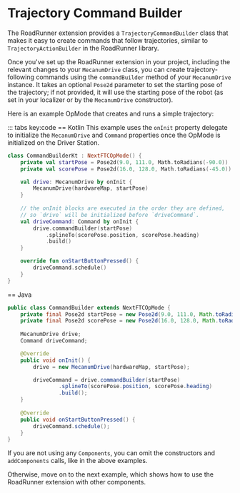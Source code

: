 # Trajectory Command Builder

The RoadRunner extension provides a `TrajectoryCommandBuilder` class 
that makes it easy to create commands that follow trajectories,
similar to `TrajectoryActionBuilder` in the RoadRunner library.

Once you've set up the RoadRunner extension in your project,
including the relevant changes to your `MecanumDrive` class,
you can create trajectory-following commands using the 
`commandBuilder` method of your `MecanumDrive` instance.
It takes an optional `Pose2d` parameter to set the starting pose of the trajectory;
if not provided, it will use the starting pose of the robot
(as set in your localizer or by the `MecanumDrive` constructor).

Here is an example OpMode that creates and runs a simple trajectory:

::: tabs key:code
== Kotlin
This example uses the `onInit` property delegate
to initialize the `MecanumDrive` and `Command` properties
once the OpMode is initialized on the Driver Station.

```kotlin
class CommandBuilderKt : NextFTCOpMode() {
    private val startPose = Pose2d(9.0, 111.0, Math.toRadians(-90.0))
    private val scorePose = Pose2d(16.0, 128.0, Math.toRadians(-45.0))

    val drive: MecanumDrive by onInit {
        MecanumDrive(hardwareMap, startPose)
    }
    
    // the onInit blocks are executed in the order they are defined,
    // so `drive` will be initialized before `driveCommand`.
    val driveCommand: Command by onInit {
        drive.commandBuilder(startPose)
            .splineTo(scorePose.position, scorePose.heading)
            .build()
    }

    override fun onStartButtonPressed() {
        driveCommand.schedule()
    }
}
```

== Java
```java
public class CommandBuilder extends NextFTCOpMode {
    private final Pose2d startPose = new Pose2d(9.0, 111.0, Math.toRadians(-90.0));
    private final Pose2d scorePose = new Pose2d(16.0, 128.0, Math.toRadians(-45.0));
    
    MecanumDrive drive;
    Command driveCommand;

    @Override
    public void onInit() {
        drive = new MecanumDrive(hardwareMap, startPose);

        driveCommand = drive.commandBuilder(startPose)
                .splineTo(scorePose.position, scorePose.heading)
                .build();
    }
    
    @Override
    public void onStartButtonPressed() {
        driveCommand.schedule();
    }
}
```

If you are not using any `Components`, 
you can omit the constructors and `addComponents` calls,
like in the above examples.

Otherwise, move on to the next example,
which shows how to use the RoadRunner extension
with other components.